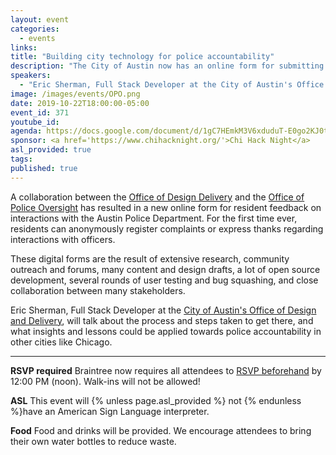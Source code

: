 ```yaml
---
layout: event
categories:
  - events
links:
title: "Building city technology for police accountability"
description: "The City of Austin now has an online form for submitting anonymous feedback on police conduct. Eric Sherman, , Full Stack Developer at the City of Austin's Office of Design and Delivery, will talk about what it took to get there, and what that can mean for police accountability in other cities."
speakers:
  - "Eric Sherman, Full Stack Developer at the City of Austin's Office of Design and Delivery"
image: /images/events/OPO.png
date: 2019-10-22T18:00:00-05:00
event_id: 371
youtube_id:
agenda: https://docs.google.com/document/d/1gC7HEmkM3V6xduduT-E0go2KJ0tEG_CPWxxAGDotGP4/edit?usp=sharing
sponsor: <a href='https://www.chihacknight.org/'>Chi Hack Night</a>
asl_provided: true
tags:
published: true
---
```


A collaboration between the [Office of Design Delivery](https://odd.austintexas.io/) and the [Office of Police Oversight](https://alpha.austin.gov/police-oversight/) has resulted in a new online form for resident feedback on interactions with the Austin Police Department. For the first time ever, residents can anonymously register complaints or express thanks regarding interactions with officers.

These digital forms are the result of extensive research, community outreach and forums, many content and design drafts, a lot of open source development, several rounds of user testing and bug squashing, and close collaboration between many stakeholders.

Eric Sherman, Full Stack Developer at the [City of Austin's Office of Design and Delivery](https://odd.austintexas.io/), will talk about the process and steps taken to get there, and what insights and lessons could be applied towards police accountability in other cities like Chicago.

---

**RSVP required** Braintree now requires all attendees to [RSVP beforehand]({{site.rsvp_url}}) by 12:00 PM (noon). Walk-ins will not be allowed!

**ASL** This event will {% unless page.asl_provided %} not {% endunless %}have an American Sign Language interpreter.

**Food** Food and drinks will be provided. We encourage attendees to bring their own water bottles to reduce waste.
